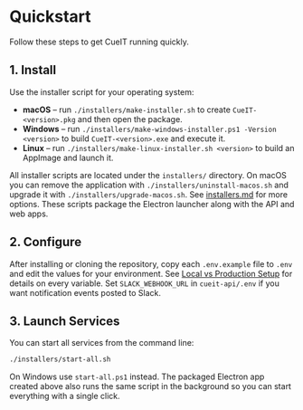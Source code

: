 # Quickstart

Follow these steps to get CueIT running quickly.

## 1. Install

Use the installer script for your operating system:

- **macOS** – run `./installers/make-installer.sh` to create `CueIT-<version>.pkg` and then open the package.
- **Windows** – run `./installers/make-windows-installer.ps1 -Version <version>` to build `CueIT-<version>.exe` and execute it.
- **Linux** – run `./installers/make-linux-installer.sh <version>` to build an AppImage and launch it.

All installer scripts are located under the `installers/` directory. On macOS you can remove the application with `./installers/uninstall-macos.sh` and upgrade it with `./installers/upgrade-macos.sh`. See [installers.md](installers.md) for more options.
These scripts package the Electron launcher along with the API and web apps.

## 2. Configure

After installing or cloning the repository, copy each `.env.example` file to `.env` and edit the values for your environment. See [Local vs Production Setup](environments.md) for details on every variable.
Set `SLACK_WEBHOOK_URL` in `cueit-api/.env` if you want notification events posted to Slack.

## 3. Launch Services

You can start all services from the command line:

```bash
./installers/start-all.sh
```

On Windows use `start-all.ps1` instead. The packaged Electron app created above also runs the same script in the background so you can start everything with a single click.
